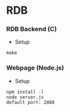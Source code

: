 # RDB
### RDB Backend (C)
+ Setup
```
make
```

### Webpage (Node.js)
+ Setup
```
npm install -l
node server.js
default port: 2888
```
